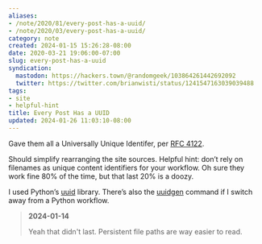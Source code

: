 ```yaml
---
aliases:
- /note/2020/81/every-post-has-a-uuid/
- /note/2020/03/every-post-has-a-uuid/
category: note
created: 2024-01-15 15:26:28-08:00
date: 2020-03-21 19:06:00-07:00
slug: every-post-has-a-uuid
syndication:
  mastodon: https://hackers.town/@randomgeek/103864261442692092
  twitter: https://twitter.com/brianwisti/status/1241547163039039488
tags:
- site
- helpful-hint
title: Every Post Has a UUID
updated: 2024-01-26 11:03:10-08:00
---
```


Gave them all a Universally Unique Identifer, per [RFC 4122](http://www.faqs.org/rfcs/rfc4122.html).

Should simplify rearranging the site sources. Helpful hint: don’t rely on filenames as unique content identifiers for your workflow. Oh sure they work fine 80% of the time, but that last 20% is a doozy.

I used Python’s [uuid](https://docs.python.org/3/library/uuid.html) library. There’s also the [uuidgen](http://bigdatums.net/2016/10/01/generate-uuid-linux/) command if I switch away from a Python workflow.

 > 
 > **2024-01-14**
>
 > Yeah that didn't last. Persistent file paths are way easier to read.